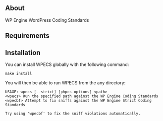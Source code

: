 ## About

WP Engine WordPress Coding Standards

## Requirements

## Installation

You can install WPECS globally with the following command:

    make install

You will then be able to run WPECS from the any directory:

    USAGE: wpecs [--strict] [phpcs-options] <path>    
    <wpecs> Run the specified path against the WP Engine Coding Standards
    <wpecbf> Attempt to fix sniffs against the WP Engine Strict Coding Standards

    Try using 'wpecbf' to fix the sniff violations automatically.
